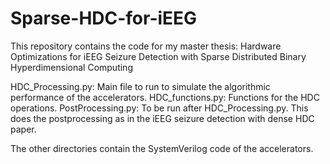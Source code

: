 # Sparse-HDC-for-iEEG
This repository contains the code for my master thesis: Hardware Optimizations for iEEG Seizure Detection with Sparse Distributed Binary Hyperdimensional Computing

HDC_Processing.py: Main file to run to simulate the algorithmic performance of the accelerators.
HDC_functions.py: Functions for the HDC operations.
PostProcessing.py: To be run after HDC_Processing.py. This does the postprocessing as in the iEEG seizure detection with dense HDC paper.

The other directories contain the SystemVerilog code of the accelerators.
